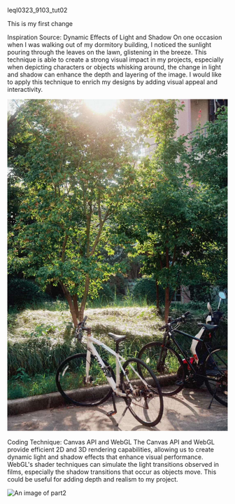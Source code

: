 leqI0323_9103_tut02

This is my first change

Inspiration Source: Dynamic Effects of Light and Shadow
On one occasion when I was walking out of my dormitory building, I noticed the sunlight pouring through the leaves on the lawn, glistening in the breeze. This technique is able to create a strong visual impact in my projects, especially when depicting characters or objects whisking around, the change in light and shadow can enhance the depth and layering of the image. I would like to apply this technique to enrich my designs by adding visual appeal and interactivity.

![An image of part1](redameimages\part1.jpg)

Coding Technique: Canvas API and WebGL
The Canvas API and WebGL provide efficient 2D and 3D rendering capabilities, allowing us to create dynamic light and shadow effects that enhance visual performance. WebGL's shader techniques can simulate the light transitions observed in films, especially the shadow transitions that occur as objects move. This could be useful for adding depth and realism to my project.

![An image of part2](redameimages\part2.jpg)
